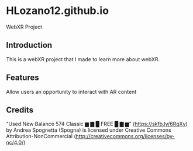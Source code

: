 # HLozano12.github.io

WebXR Project

## Introduction

This is a webXR project that I made to learn more about webXR.

## Features

Allow users an opportunity to interact with AR content

## Credits

"Used New Balance 574 Classic   ▆ ▇ █ FREE █ ▇ ▆" (<https://skfb.ly/6RqXy>) by Andrea Spognetta (Spogna) is licensed under Creative Commons Attribution-NonCommercial (<http://creativecommons.org/licenses/by-nc/4.0/>)
